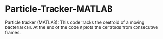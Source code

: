 # Particle-Tracker-MATLAB
Particle tracker​​​​​​​ (MATLAB): This code tracks the centroid of a moving bacterial cell. At the end of the code it plots the centroids from consecutive frames. 
